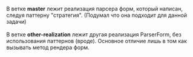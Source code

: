 В ветке **master** лежит реализация парсера форм, который написан, следуя паттерну "стратегия". (Подумал что она подходит для данной задачи) <br><br>
В ветке **other-realization** лежит другая реализация ParserForm, без использования паттернов (вроде). Основное отличие лишь в том как вызывать метод рендера форм.